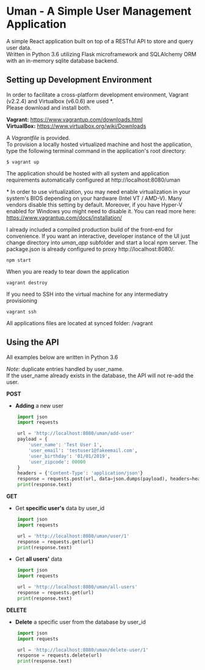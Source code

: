 # Uman - A Simple User Management Application
A simple React application built on top of a RESTful API to store and query user data.\
Written in Python 3.6 utilizing Flask microframework and SQLAlchemy ORM with an in-memory sqlite database backend.

## Setting up Development Environment
In order to facilitate a cross-platform development environment, Vagrant (v2.2.4) and Virtualbox (v6.0.6) are used *.\
Please download and install both.

**Vagrant:** https://www.vagrantup.com/downloads.html \
**VirtualBox:** https://www.virtualbox.org/wiki/Downloads


A *Vagrantfile* is provided.\
To provision a locally hosted virtualized machine and host the application, type the following terminal command in the application's root directory:
```
$ vagrant up
```
The application should be hosted with all system and application requirements automatically configured at http://localhost:8080/uman

\* In order to use virtualization, you may need enable virtualization in your system's BIOS depending on your hardware (Intel VT / AMD-V). Many vendors disable this setting by default. Moreover, if you have Hyper-V enabled for Windows you might need to disable it. You can read more here: https://www.vagrantup.com/docs/installation/

I already included a compiled production build of the front-end for convenience.
If you want an interactive, developer instance of the UI just change directory into *uman_app* subfolder and start a local npm server. The package.json is already configured to proxy http://localhost:8080/.
```
npm start
```

When you are ready to tear down the application
```
vagrant destroy
```
If you need to SSH into the virtual machine for any intermediatry provisioning
```
vagrant ssh
```
All applications files are located at synced folder: /vagrant

## Using the API
All examples below are written in Python 3.6

*Note:* duplicate entries handled by user_name.\
If the user_name already exists in the database, the API will not re-add the user.

**POST**
* **Adding** a new user
```python
    import json
    import requests

    url = 'http://localhost:8080/uman/add-user'
    payload = {
        'user_name': 'Test User 1',
        'user_email': 'testuser1@fakeemail.com',
        'user_birthday': '01/01/2019',
        'user_zipcode': 00000
    }
    headers = {'Content-Type': 'application/json'}
    response = requests.post(url, data=json.dumps(payload), headers=headers)
    print(response.text)
```
**GET**
* Get **specific user's** data by user_id
```python
    import json
    import requests

    url = 'http://localhost:8080/uman/user/1'
    response = requests.get(url)
    print(response.text)
```
* Get **all users'** data
```python
    import json
    import requests

    url = 'http://localhost:8080/uman/all-users'
    response = requests.get(url)
    print(response.text)
```
**DELETE**
* **Delete** a specific user from the database by user_id
```python
    import json
    import requests

    url = 'http://localhost:8080/uman/delete-user/1'
    response = requests.delete(url)
    print(response.text)
```
